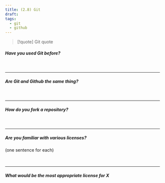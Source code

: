 ```yaml
---
title: (2.8) Git
draft: 
tags:
  - git
  - github
---
```

> [!quote]
> Git quote

##### Have you used Git before? 

<br> 


---

##### Are **Git** and **Github** the same thing? 

<br>

---

##### How do you fork a **repository**? 

<br>

---

##### Are you familiar with various licenses? 

(one sentence for each)

<br>

---

##### What would be the most appropriate license for X

<br> 
